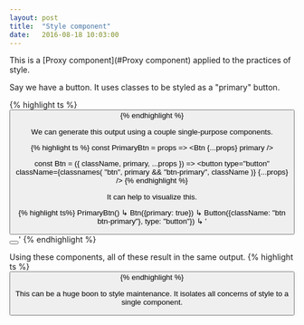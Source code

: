 ```yaml
---
layout: post
title:  "Style component"
date:   2016-08-18 10:03:00
---
```


This is a [Proxy component](#Proxy component) applied to the practices of style.

Say we have a button. It uses classes to be styled as a "primary" button.

{% highlight ts %}
<button type="button" className="btn btn-primary">
{% endhighlight %}

We can generate this output using a couple single-purpose components.

{% highlight ts %}
const PrimaryBtn = props =>
  <Btn {...props} primary />

const Btn = ({ className, primary, ...props }) =>
  <button
    type="button"
    className={classnames(
      "btn",
      primary && "btn-primary",
      className
    )}
    {...props}
  />
{% endhighlight %}

It can help to visualize this.

{% highlight ts%}
PrimaryBtn()
  ↳ Btn({primary: true})
    ↳ Button({className: "btn btn-primary"}, type: "button"})
      ↳ '<button type="button" class="btn btn-primary"></button>'
{% endhighlight %}

Using these components, all of these result in the same output.
{% highlight ts %}
<PrimaryBtn />
<Btn primary />
<button type="button" className="btn btn-primary" />
{% endhighlight %}

This can be a huge boon to style maintenance. It isolates all concerns of style to a single component.